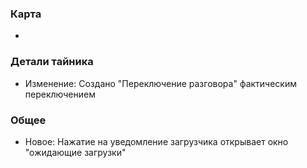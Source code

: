 ### Карта
-

### Детали тайника
- Изменение: Создано "Переключение разговора" фактическим переключением

### Общее
- Новое: Нажатие на уведомление загрузчика открывает окно "ожидающие загрузки"
